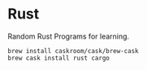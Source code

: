Rust
====

Random Rust Programs for learning.


```
brew install caskroom/cask/brew-cask
brew cask install rust cargo
```
